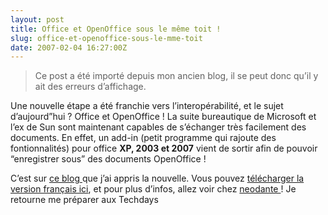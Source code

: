 ```yaml
---
layout: post
title: Office et OpenOffice sous le même toit !
slug: office-et-openoffice-sous-le-mme-toit
date: 2007-02-04 16:27:00Z
---
```


<blockquote>   <p>Ce post a été importé depuis mon ancien blog, il se peut donc qu’il y ait des erreurs d’affichage.</p> </blockquote>  <p>Une nouvelle étape a été franchie vers l’interopérabilité, et le sujet d’aujourd”hui ? Office et OpenOffice ! La suite bureautique de Microsoft et l’ex de Sun sont maintenant capables de s’échanger très facilement des documents. En effet, un add-in (petit programme qui rajoute des fontionnalités) pour office <strong>XP, 2003 et 2007</strong> vient de sortir afin de pouvoir “enregistrer sous” des documents OpenOffice ! </p>  <p>C’est sur <a href="http://blogs.microsoft.fr/franckha/archive/2007/02/02/58895.aspx">ce blog </a>que j’ai appris la nouvelle. Vous pouvez <a href="http://sourceforge.net/project/downloading.php?group_id=169337&amp;use_mirror=switch&amp;filename=Odf-AddInForWordSetup-fr-1.0.exe&amp;51269947">télécharger la version français ici</a>, et pour plus d’infos, allez voir chez <a href="http://blogs.developpeur.org/neodante/archive/2007/02/02/word-2007-support-de-opendocument-pour-word-xp-2003-2007-done.aspx">neodante </a>! Je retourne me préparer aux Techdays </p>
